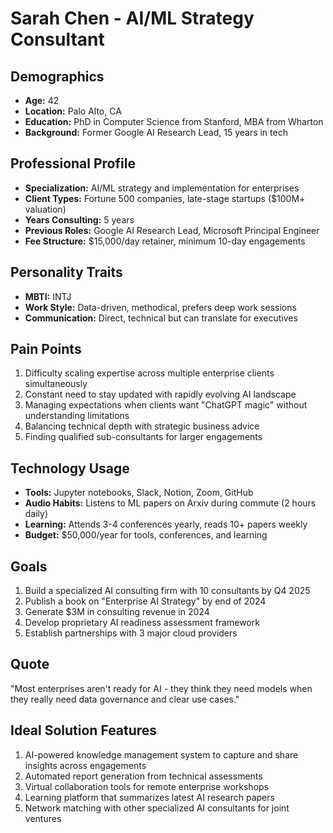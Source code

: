 # Sarah Chen - AI/ML Strategy Consultant

## Demographics
- **Age:** 42
- **Location:** Palo Alto, CA
- **Education:** PhD in Computer Science from Stanford, MBA from Wharton
- **Background:** Former Google AI Research Lead, 15 years in tech

## Professional Profile
- **Specialization:** AI/ML strategy and implementation for enterprises
- **Client Types:** Fortune 500 companies, late-stage startups ($100M+ valuation)
- **Years Consulting:** 5 years
- **Previous Roles:** Google AI Research Lead, Microsoft Principal Engineer
- **Fee Structure:** $15,000/day retainer, minimum 10-day engagements

## Personality Traits
- **MBTI:** INTJ
- **Work Style:** Data-driven, methodical, prefers deep work sessions
- **Communication:** Direct, technical but can translate for executives

## Pain Points
1. Difficulty scaling expertise across multiple enterprise clients simultaneously
2. Constant need to stay updated with rapidly evolving AI landscape
3. Managing expectations when clients want "ChatGPT magic" without understanding limitations
4. Balancing technical depth with strategic business advice
5. Finding qualified sub-consultants for larger engagements

## Technology Usage
- **Tools:** Jupyter notebooks, Slack, Notion, Zoom, GitHub
- **Audio Habits:** Listens to ML papers on Arxiv during commute (2 hours daily)
- **Learning:** Attends 3-4 conferences yearly, reads 10+ papers weekly
- **Budget:** $50,000/year for tools, conferences, and learning

## Goals
1. Build a specialized AI consulting firm with 10 consultants by Q4 2025
2. Publish a book on "Enterprise AI Strategy" by end of 2024
3. Generate $3M in consulting revenue in 2024
4. Develop proprietary AI readiness assessment framework
5. Establish partnerships with 3 major cloud providers

## Quote
"Most enterprises aren't ready for AI - they think they need models when they really need data governance and clear use cases."

## Ideal Solution Features
1. AI-powered knowledge management system to capture and share insights across engagements
2. Automated report generation from technical assessments
3. Virtual collaboration tools for remote enterprise workshops
4. Learning platform that summarizes latest AI research papers
5. Network matching with other specialized AI consultants for joint ventures